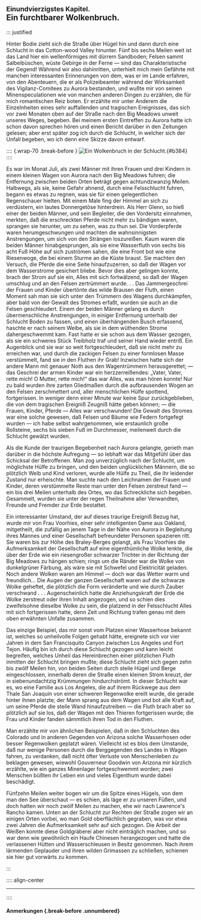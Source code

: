 ## <small>Einundvierzigstes Kapitel.</small><br />Ein furchtbarer Wolkenbruch.

::: justified

Hinter Bodie zieht sich die Straße über Hügel hin und dann durch eine Schlucht
in das Cotton-wood Valley hinunter. Fünf bis sechs Meilen weit ist das Land hier
ein wellenförmiges mit dürrem Sandboden; Felsen sammt Salbeibüschen, wüste
Gebirge in der Ferne — sind das Charakteristische der Gegend! Während wir also
dahinritten, unterhielt mich mein Gefährte mit manchen interessanten
Erinnerungen von dem, was er im Lande erfahren, von den Abenteuern, die er als
Polizeibeamter während der Wirksamkeit des Vigilanz-Comitees zu Aurora
bestanden, und wußte mir von seinen Minenspeculationen wie von manchen anderen
Dingen zu erzählen, die für mich romantischen Reiz boten. Er erzählte mir unter
Anderem die Einzelnheiten eines sehr auffallenden und tragischen Ereignisses,
das sich vor zwei Monaten oben auf der Straße nach den Big Meadows unweit
unseres Weges, begeben. Bei meinem ersten Eintreffen zu Aurora hatte ich schon
davon sprechen hören und einen Bericht darüber in den Zeitungen gelesen; aber
erst später zog ich durch die Schlucht, in welcher sich der Unfall begeben, wo
ich denn eine Skizze davon entwarf.

:::: {.wrap-70 .break-before }
![Ein Wolkenbruch in der Schlucht.](Abenteuer_im_Apachenlande_0384.jpg "Ein Wolkenbruch in der Schlucht."){#b384}
::::

Es war im Monat Juli, als zwei Männer mit ihren Frauen und drei Kindern in einem
kleinen Wagen von Aurora nach den Big Meadows fuhren; die Entfernung zwischen
beiden Orten beträgt gegen achtundzwanzig Meilen. Halbwegs, als sie, keine
Gefahr ahnend, durch eine Felsschlucht fuhren, begann es etwas zu regnen, was
sie für einen gelegentlichen Regenschauer hielten. Mit einem Male fing der
Himmel an sich zu verdüstern, ein lautes Donnergetöse hinterdrein. Als Herr
Glenn, so hieß einer der beiden Männer, und sein Begleiter, die den Vordersitz
einnahmen, merkten, daß die erschreckten Pferde nicht mehr zu bändigen waren,
sprangen sie herunter, um zu sehen, was zu thun sei. Die Vorderpferde waren
herumgeschwungen und machten die wahnsinnigsten Anstrengungen, um sich von den
Strängen loszureißen. Kaum waren die beiden Männer hinabgesprungen, als sie eine
Wasserfluth von sechs bis acht Fuß Höhe auf sich zuströmen sahen, die eine Front
bot wie eine Riesenwoge, die bei einem Sturme an die Küste braust. Sie machten
den Versuch, die Pferde die eine Seite hinaufzuzerren, so daß der Wagen vor dem
Wasserstrome gesichert bliebe. Bevor dies aber gelingen konnte, brach der Strom
auf sie ein, Alles mit sich fortwälzend, so daß der Wagen umschlug und an den
Felsen zertrümmert wurde. . . Das Jammergeschrei der Frauen und Kinder übertönte
das wilde Brausen der Fluth, einen Moment sah man sie sich unter den Trümmern
des Wagens durchkämpfen, aber bald von der Gewalt des Stromes erfaßt, wurden sie
auch an die Felsen geschleudert. Einem der beiden Männer gelang es durch
übermenschliche Anstrengungen, in einiger Entfernung unterhalb der Schlucht
Boden zu fassen, und einen überhängenden Busch erfassend, haschte er nach seinem
Weibe, als sie in dem wüthenden Strome dahergeschwemmt kam. Fast hatte er sie
schon aus dem Wasser gezogen, als sie ein schweres Stück Treibholz traf und
seiner Hand wieder entriß. Ein Augenblick und sie war so weit fortgeschleudert,
daß sie nicht mehr zu erreichen war, und durch die zackigen Felsen zu einer
formlosen Masse verstümmelt, fand sie in den Fluthen ihr Grab! Inzwischen hatte
sich der andere Mann mit genauer Noth aus den Wagentrümmern herausgerettet; —
das Geschrei der armen Kinder war ein herzzerreißendes: „Vater, Vater, rette
mich! O Mutter, rette mich!“ das war Alles, was man hören konnte! Nur zu bald
wurden ihre zarten Gliedmaßen durch die aufbrausenden Wogen an den Felsen
zerschmettert und, aller menschlichen Hülfe spottend, fortgerissen. In weniger
denn einer Minute war keine Spur zurückgeblieben, die von dem tragischen
Ereigniß Zeugniß hätte geben können; — die Frauen, Kinder, Pferde — Alles war
verschwunden! Die Gewalt des Stromes war eine solche gewesen, daß Felsen und
Bäume wie Federn fortgefegt wurden — ich habe selbst wahrgenommen, wie
erstaunlich große Rollsteine, sechs bis sieben Fuß im Durchmesser, meilenweit
durch die Schlucht gewälzt wurden.

Als die Kunde der traurigen Begebenheit nach Aurora gelangte, gerieth man
darüber in die höchste Aufregung — so lebhaft war das Mitgefühl über das
Schicksal der Betroffenen. Man zog unverzüglich nach der Schlucht, um möglichste
Hülfe zu bringen, und den beiden unglücklichen Männern, die so plötzlich Weib
und Kind verloren, wurde alle Hülfe zu Theil, die ihr leidender Zustand nur
erheischte. Man suchte nach den Leichnamen der Frauen und Kinder, deren
verstümmelte Reste man unter den Felsen zerstreut fand — ein bis drei Meilen
unterhalb des Ortes, wo das Schreckliche sich begeben. Gesammelt, wurden sie
unter der regen Theilnahme aller Verwandten, Freunde und Fremder zur Erde
bestattet.

Ein interessanter Umstand, der auf dieses traurige Ereigniß Bezug hat, wurde mir
von Frau Voorhies, einer sehr intelligenten Dame aus Oakland, mitgetheilt, die
zufällig an jenem Tage in der Nähe von Aurora in Begleitung ihres Mannes und
einer Gesellschaft befreundeter Personen spazieren ritt. Sie waren bis zur Höhe
des Braley-Berges gelangt, als Frau Voorhies die Aufmerksamkeit der Gesellschaft
auf eine eigenthümliche Wolke lenkte, die über der Erde wie ein riesengroßer
schwarzer Trichter in der Richtung der Big Meadows zu hängen schien; rings um
die Ränder war die Wolke von dunkelgrüner Färbung, als wäre sie mit Schwefel und
Elektricität geladen. Noch andere Wolken waren am Himmel — doch war das Wetter
warm und freundlich... Die Augen der ganzen Gesellschaft waren auf die schwarze
Wolke geheftet, die plötzlich die Form veränderte und wie durch Zauber
verschwand . . . Augenscheinlich hatte die Anziehungskraft der Erde die Wolke
zerstreut oder ihren Inhalt angezogen, und so schien dies zweifelsohne dieselbe
Wolke zu sein, die platzend in der Felsschlucht Alles mit sich fortgerissen
hatte, denn Zeit und Richtung trafen genau mit dem oben erwähnten Unfalle
zusammen.

Das einzige Beispiel, das mir sonst vom Platzen einer Wasserhose bekannt ist,
welches so unheilvolle Folgen gehabt hätte, ereignete sich vor vier Jahren in
dem San Francisquito Canyon zwischen Los Angeles und Fort Tejon. Häufig bin ich
durch diese Schlucht gezogen und kann leicht begreifen, welches Unheil das
Hereinbrechen einer plötzlichen Fluth inmitten der Schlucht bringen mußte; diese
Schlucht zieht sich gegen zehn bis zwölf Meilen hin, von beiden Seiten durch
steile Hügel und Berge eingeschlossen, innerhalb deren die Straße einen kleinen
Strom kreuzt, der in siebenundachtzig Krümmungen hindurchströmt. In dieser
Schlucht war es, wo eine Familie aus Los Angeles, die auf ihrem Rückwege aus dem
Thale San Joaquin von einer schweren Regenwolke ereilt wurde, die gerade hinter
ihnen platzte; der Mann sprang aus dem Wagen und bot alle Kraft auf, um seine
Pferde die steile Wand hinaufzutreiben — die Fluth brach aber so plötzlich auf
sie los, daß der Wagen mit den Thieren fortgerissen wurde; die Frau und Kinder
fanden sämmtlich ihren Tod in den Fluthen.

Man erzählte mir von ähnlichen Beispielen, daß in den Schluchten des Colorado
und in anderen Gegenden von Arizona solche Wasserhosen oder besser Regenwolken
geplatzt wären. Vielleicht ist es blos dem Umstande, daß nur wenige Personen
durch die Berggegenden des Landes in Wagen fahren, zu verdanken, daß nicht öfter
Verluste von Menschenleben zu beklagen gewesen, wiewohl Gouverneur Goodwin von
Arizona mir kürzlich erzählte, wie ein ganzes Minenlager fortgeschwemmt worden;
zwei Menschen büßten ihr Leben ein und vieles Eigenthum wurde dabei beschädigt.

Fünfzehn Meilen weiter bogen wir um die Spitze eines Hügels, von dem man den See
überschaut — es schien, als läge er zu unseren Füßen, und doch hatten wir noch
zwölf Meilen zu machen, ehe wir nach Lawrence's Rancho kamen. Unten an der
Schlucht zur Rechten der Straße zogen wir an einigen Orten vorbei, wo man Gold
oberflächlich gegraben, was vor etwa zwei Jahren die Aufmerksamkeit sehr auf
sich gezogen. Die Arbeit der Weißen konnte diese Goldgräberei aber nicht
einträglich machen, und so war denn wie gewöhnlich ein Haufe Chinesen
herangezogen und hatte die verlassenen Hütten und Wasserschleusen in Besitz
genommen. Nach ihrem lärmenden Geplauder und ihren wilden Grimassen zu
schließen, schienen sie hier gut vorwärts zu kommen.

:::


:::: align-center
****
::::

#### **Anmerkungen** {.break-before .unnumbered}

